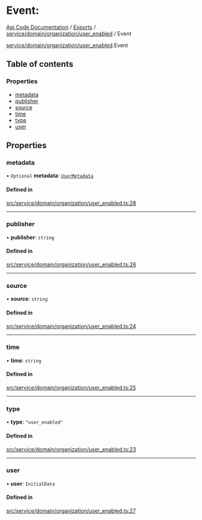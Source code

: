 # Event: 
 
[Api Code Documentation](../README.md) / [Exports](../modules.md) / [service/domain/organization/user\_enabled](../modules/service_domain_organization_user_enabled.md) / Event

[service/domain/organization/user\_enabled](../modules/service_domain_organization_user_enabled.md).Event

## Table of contents

### Properties

- [metadata](service_domain_organization_user_enabled.Event.md#metadata)
- [publisher](service_domain_organization_user_enabled.Event.md#publisher)
- [source](service_domain_organization_user_enabled.Event.md#source)
- [time](service_domain_organization_user_enabled.Event.md#time)
- [type](service_domain_organization_user_enabled.Event.md#type)
- [user](service_domain_organization_user_enabled.Event.md#user)

## Properties

### metadata

• `Optional` **metadata**: [`UserMetadata`](../modules/service_domain_metadata.md#usermetadata)

#### Defined in

[src/service/domain/organization/user_enabled.ts:28](https://github.com/openkfw/TruBudget/blob/086d599/api/src/service/domain/organization/user_enabled.ts#L28)

___

### publisher

• **publisher**: `string`

#### Defined in

[src/service/domain/organization/user_enabled.ts:26](https://github.com/openkfw/TruBudget/blob/086d599/api/src/service/domain/organization/user_enabled.ts#L26)

___

### source

• **source**: `string`

#### Defined in

[src/service/domain/organization/user_enabled.ts:24](https://github.com/openkfw/TruBudget/blob/086d599/api/src/service/domain/organization/user_enabled.ts#L24)

___

### time

• **time**: `string`

#### Defined in

[src/service/domain/organization/user_enabled.ts:25](https://github.com/openkfw/TruBudget/blob/086d599/api/src/service/domain/organization/user_enabled.ts#L25)

___

### type

• **type**: ``"user_enabled"``

#### Defined in

[src/service/domain/organization/user_enabled.ts:23](https://github.com/openkfw/TruBudget/blob/086d599/api/src/service/domain/organization/user_enabled.ts#L23)

___

### user

• **user**: `InitialData`

#### Defined in

[src/service/domain/organization/user_enabled.ts:27](https://github.com/openkfw/TruBudget/blob/086d599/api/src/service/domain/organization/user_enabled.ts#L27)
